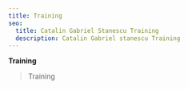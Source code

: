 ```yaml
---
title: Training
seo:
  title: Catalin Gabriel Stanescu Training
  description: Catalin Gabriel stanescu Training
---
```


**Training**


>Training
